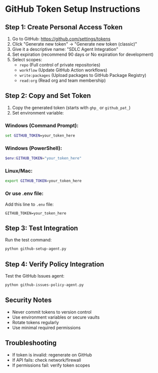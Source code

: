 # GitHub Token Setup Instructions

## Step 1: Create Personal Access Token

1. Go to GitHub: https://github.com/settings/tokens
2. Click "Generate new token" -> "Generate new token (classic)"
3. Give it a descriptive name: "SDLC Agent Integration"
4. Set expiration (recommend 90 days or No expiration for development)
5. Select scopes:
   - `repo` (Full control of private repositories)
   - `workflow` (Update GitHub Action workflows)
   - `write:packages` (Upload packages to GitHub Package Registry)
   - `read:org` (Read org and team membership)

## Step 2: Copy and Set Token

1. Copy the generated token (starts with `ghp_` or `github_pat_`)
2. Set environment variable:

### Windows (Command Prompt):
```cmd
set GITHUB_TOKEN=your_token_here
```

### Windows (PowerShell):
```powershell
$env:GITHUB_TOKEN="your_token_here"
```

### Linux/Mac:
```bash
export GITHUB_TOKEN=your_token_here
```

### Or use .env file:
Add this line to `.env` file:
```
GITHUB_TOKEN=your_token_here
```

## Step 3: Test Integration

Run the test command:
```bash
python github-setup-agent.py
```

## Step 4: Verify Policy Integration

Test the GitHub Issues agent:
```bash
python github-issues-policy-agent.py
```

## Security Notes

- Never commit tokens to version control
- Use environment variables or secure vaults
- Rotate tokens regularly
- Use minimal required permissions

## Troubleshooting

- If token is invalid: regenerate on GitHub
- If API fails: check network/firewall
- If permissions fail: verify token scopes
